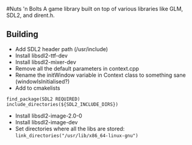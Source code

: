 #Nuts 'n Bolts
A game library built on top of various libraries like GLM, SDL2, and dirent.h.

## Building
- Add SDL2 header path (/usr/include)
- Install libsdl2-ttf-dev
- Install libsdl2-mixer-dev
- Remove all the default parameters in context.cpp
- Rename the initWindow variable in Context class to something sane (windowIsInitialised?)
- Add to cmakelists 
```
find_package(SDL2 REQUIRED)
include_directories(${SDL2_INCLUDE_DIRS})
```
- Install libsdl2-image-2.0-0
- Install libsdl2-image-dev
- Set directories where all the libs are stored: `link_directories("/usr/lib/x86_64-linux-gnu")`